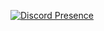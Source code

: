 <!-- ![GitHub Stats](https://github-readme-stats.vercel.app/api?username=mothzarella&count_private=true&show_icons=true&theme=tokyonight) -->
<!-- <br> -->
[![Discord Presence](https://lanyard.cnrad.dev/api/436187169481031705)](https://discord.com/users/436187169481031705)
